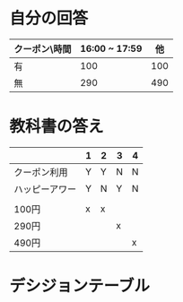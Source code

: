 
# 自分の回答

|クーポン\時間|16:00 ~ 17:59|他|
|---|---|---|
|有|100|100|
|無|290|490|

# 教科書の答え

||1|2|3|4|
|---|---|---|---|---|
|クーポン利用|Y|Y|N|N|
|ハッピーアワー|Y|N|Y|N|
||||||
|100円|x|x|||
|290円|||x||
|490円||||x|

# デシジョンテーブル
